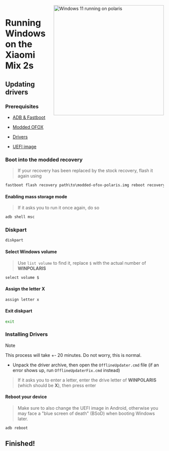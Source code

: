 <img align="right" src="https://github.com/n00b69/woa-polaris/blob/main/polaris.png" width="350" alt="Windows 11 running on polaris">

# Running Windows on the Xiaomi Mix 2s

## Updating drivers

### Prerequisites
- [ADB & Fastboot](https://developer.android.com/studio/releases/platform-tools)

- [Modded OFOX](https://github.com/n00b69/woa-polaris/releases/download/Files/modded-ofox-polaris.img)
  
- [Drivers](https://github.com/n00b69/woa-POLARIS/releases/tag/Drivers)

- [UEFI image](https://github.com/n00b69/woa-polaris/releases/tag/UEFI)

### Boot into the modded recovery
> If your recovery has been replaced by the stock recovery, flash it again using
```cmd
fastboot flash recovery path\to\modded-ofox-polaris.img reboot recovery
```

#### Enabling mass storage mode
> If it asks you to run it once again, do so
```cmd
adb shell msc
```

### Diskpart
```cmd
diskpart
```

#### Select Windows volume
> Use `list volume` to find it, replace `$` with the actual number of **WINPOLARIS**
```cmd
select volume $
```

#### Assign the letter X
```cmd
assign letter x
```

#### Exit diskpart
```cmd
exit
```

### Installing Drivers
> [!Note]
> This process will take +- 20 minutes. Do not worry, this is normal.

- Unpack the driver archive, then open the `OfflineUpdater.cmd` file (if an error shows up, run `OfflineUpdaterFix.cmd` instead)

> If it asks you to enter a letter, enter the drive letter of **WINPOLARIS** (which should be **X**), then press enter

#### Reboot your device
> Make sure to also change the UEFI image in Android, otherwise you may face a "blue screen of death" (BSoD) when booting Windows later.
```cmd
adb reboot
```

## Finished!


















